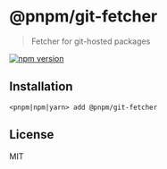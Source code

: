 # @pnpm/git-fetcher

> Fetcher for git-hosted packages

[![npm version](https://img.shields.io/npm/v/@pnpm/git-fetcher.svg)](https://www.npmjs.com/package/@pnpm/git-fetcher)

## Installation

```
<pnpm|npm|yarn> add @pnpm/git-fetcher
```

## License

MIT
